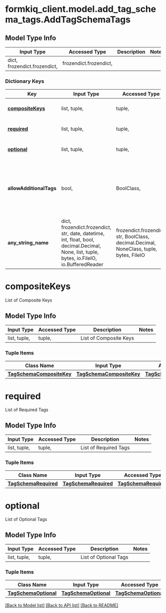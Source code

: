 # formkiq_client.model.add_tag_schema_tags.AddTagSchemaTags

## Model Type Info
Input Type | Accessed Type | Description | Notes
------------ | ------------- | ------------- | -------------
dict, frozendict.frozendict,  | frozendict.frozendict,  |  | 

### Dictionary Keys
Key | Input Type | Accessed Type | Description | Notes
------------ | ------------- | ------------- | ------------- | -------------
**[compositeKeys](#compositeKeys)** | list, tuple,  | tuple,  | List of Composite Keys | [optional] 
**[required](#required)** | list, tuple,  | tuple,  | List of Required Tags | [optional] 
**[optional](#optional)** | list, tuple,  | tuple,  | List of Optional Tags | [optional] 
**allowAdditionalTags** | bool,  | BoolClass,  |  | [optional] if omitted the server will use the default value of True
**any_string_name** | dict, frozendict.frozendict, str, date, datetime, int, float, bool, decimal.Decimal, None, list, tuple, bytes, io.FileIO, io.BufferedReader | frozendict.frozendict, str, BoolClass, decimal.Decimal, NoneClass, tuple, bytes, FileIO | any string name can be used but the value must be the correct type | [optional]

# compositeKeys

List of Composite Keys

## Model Type Info
Input Type | Accessed Type | Description | Notes
------------ | ------------- | ------------- | -------------
list, tuple,  | tuple,  | List of Composite Keys | 

### Tuple Items
Class Name | Input Type | Accessed Type | Description | Notes
------------- | ------------- | ------------- | ------------- | -------------
[**TagSchemaCompositeKey**](TagSchemaCompositeKey.md) | [**TagSchemaCompositeKey**](TagSchemaCompositeKey.md) | [**TagSchemaCompositeKey**](TagSchemaCompositeKey.md) |  | 

# required

List of Required Tags

## Model Type Info
Input Type | Accessed Type | Description | Notes
------------ | ------------- | ------------- | -------------
list, tuple,  | tuple,  | List of Required Tags | 

### Tuple Items
Class Name | Input Type | Accessed Type | Description | Notes
------------- | ------------- | ------------- | ------------- | -------------
[**TagSchemaRequired**](TagSchemaRequired.md) | [**TagSchemaRequired**](TagSchemaRequired.md) | [**TagSchemaRequired**](TagSchemaRequired.md) |  | 

# optional

List of Optional Tags

## Model Type Info
Input Type | Accessed Type | Description | Notes
------------ | ------------- | ------------- | -------------
list, tuple,  | tuple,  | List of Optional Tags | 

### Tuple Items
Class Name | Input Type | Accessed Type | Description | Notes
------------- | ------------- | ------------- | ------------- | -------------
[**TagSchemaOptional**](TagSchemaOptional.md) | [**TagSchemaOptional**](TagSchemaOptional.md) | [**TagSchemaOptional**](TagSchemaOptional.md) |  | 

[[Back to Model list]](../../README.md#documentation-for-models) [[Back to API list]](../../README.md#documentation-for-api-endpoints) [[Back to README]](../../README.md)

